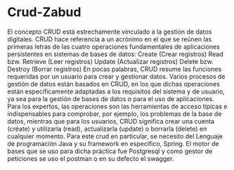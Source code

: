# Crud-Zabud
El concepto CRUD está estrechamente vinculado a la gestión de datos digitales. CRUD hace referencia a un acrónimo en el que se reúnen las primeras letras de las cuatro operaciones fundamentales de aplicaciones persistentes en sistemas de bases de datos:  Create (Crear registros) Read bzw. Retrieve (Leer registros) Update (Actualizar registros) Delete bzw. Destroy (Borrar registros) En pocas palabras, CRUD resume las funciones requeridas por un usuario para crear y gestionar datos. Varios procesos de gestión de datos están basados en CRUD, en los que dichas operaciones están específicamente adaptadas a los requisitos del sistema y de usuario, ya sea para la gestión de bases de datos o para el uso de aplicaciones. Para los expertos, las operaciones son las herramientas de acceso típicas e indispensables para comprobar, por ejemplo, los problemas de la base de datos, mientras que para los usuarios, CRUD significa crear una cuenta (créate) y utilizarla (read), actualizarla (update) o borrarla (delete) en cualquier momento. Para este crud en particular, se necesito del Lenguaje de programación Java y su framework en especifico, Spring. El motor de bases que se uso para dicha práctica fue Postgresql y como gestor de peticiones se uso el postman o en su defecto el swagger.
